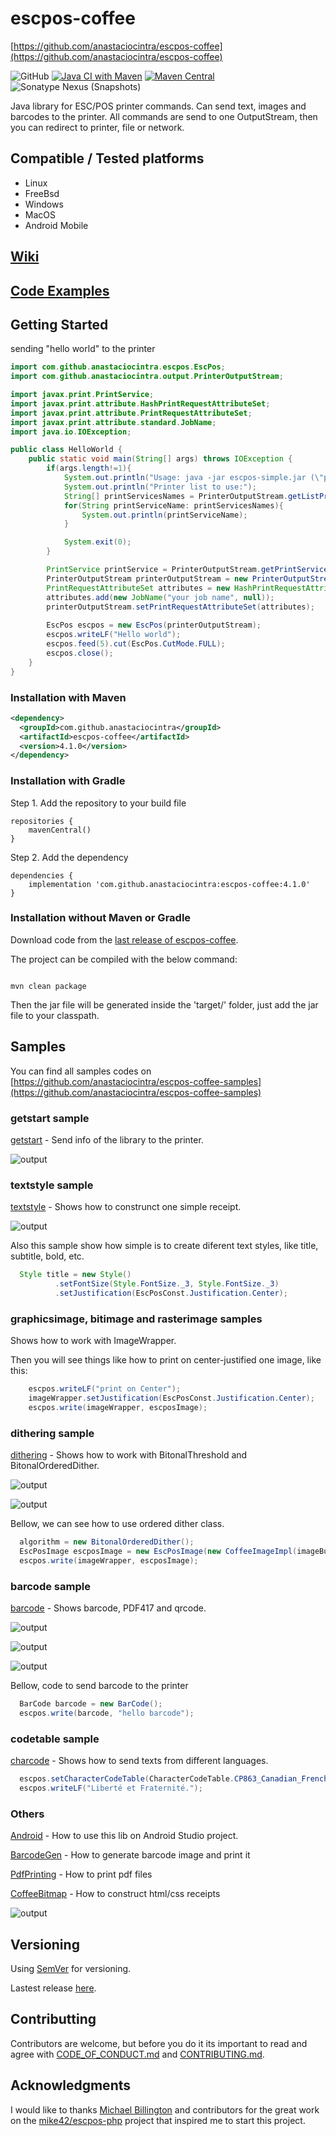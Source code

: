 # escpos-coffee

[https://github.com/anastaciocintra/escpos-coffee](https://github.com/anastaciocintra/escpos-coffee)

![GitHub](https://img.shields.io/github/license/anastaciocintra/escpos-coffee)
[![Java CI with Maven](https://github.com/anastaciocintra/escpos-coffee/actions/workflows/maven.yml/badge.svg)](https://github.com/anastaciocintra/escpos-coffee/actions/workflows/maven.yml)
[![Maven Central](https://img.shields.io/maven-central/v/com.github.anastaciocintra/escpos-coffee.svg?label=Maven%20Central)](https://search.maven.org/search?q=g:%22com.github.anastaciocintra%22%20AND%20a:%22escpos-coffee%22)
![Sonatype Nexus (Snapshots)](https://img.shields.io/nexus/s/com.github.anastaciocintra/escpos-coffee?server=https%3A%2F%2Foss.sonatype.org)


Java library for ESC/POS printer commands. Can send text, images and barcodes to the printer.
All commands are send to one OutputStream, then you can redirect to printer, file or network.

## Compatible / Tested platforms

* Linux 
* FreeBsd 
* Windows
* MacOS
* Android Mobile 


## [Wiki](https://github.com/anastaciocintra/escpos-coffee/wiki)

## [Code Examples](https://github.com/anastaciocintra/escpos-coffee-samples) 




## Getting Started

sending "hello world" to the printer

```java
import com.github.anastaciocintra.escpos.EscPos;
import com.github.anastaciocintra.output.PrinterOutputStream;

import javax.print.PrintService;
import javax.print.attribute.HashPrintRequestAttributeSet;
import javax.print.attribute.PrintRequestAttributeSet;
import javax.print.attribute.standard.JobName;
import java.io.IOException;

public class HelloWorld {
    public static void main(String[] args) throws IOException {
        if(args.length!=1){
            System.out.println("Usage: java -jar escpos-simple.jar (\"printer name\")");
            System.out.println("Printer list to use:");
            String[] printServicesNames = PrinterOutputStream.getListPrintServicesNames();
            for(String printServiceName: printServicesNames){
                System.out.println(printServiceName);
            }

            System.exit(0);
        }

        PrintService printService = PrinterOutputStream.getPrintServiceByName(args[0]);
        PrinterOutputStream printerOutputStream = new PrinterOutputStream(printService);
        PrintRequestAttributeSet attributes = new HashPrintRequestAttributeSet();
        attributes.add(new JobName("your job name", null));
        printerOutputStream.setPrintRequestAttributeSet(attributes);
        
        EscPos escpos = new EscPos(printerOutputStream);
        escpos.writeLF("Hello world");
        escpos.feed(5).cut(EscPos.CutMode.FULL);
        escpos.close();
    }
}

```


### Installation with Maven 

```xml
<dependency>
  <groupId>com.github.anastaciocintra</groupId>
  <artifactId>escpos-coffee</artifactId>
  <version>4.1.0</version>
</dependency>
```

### Installation with Gradle 

Step 1. Add the repository to your build file
```
repositories {
    mavenCentral()
}
```

Step 2. Add the dependency
```
dependencies {
    implementation 'com.github.anastaciocintra:escpos-coffee:4.1.0'
}
```


### Installation without Maven or Gradle

Download code from the [last release of escpos-coffee](https://github.com/anastaciocintra/escpos-coffee/releases/latest).


The project can be compiled with the below command:

```

mvn clean package

```

Then the jar file will be generated inside the 'target/' folder, just add the jar file to your classpath.


## Samples

You can find all samples codes on [https://github.com/anastaciocintra/escpos-coffee-samples](https://github.com/anastaciocintra/escpos-coffee-samples) 


### getstart sample
[getstart](https://github.com/anastaciocintra/escpos-coffee-samples/tree/master/usual/getstart) - Send info of the library to the printer.

![output](sample_images/info.png?raw=true "output")


### textstyle sample
[textstyle](https://github.com/anastaciocintra/escpos-coffee-samples/tree/master/usual/textstyle) - Shows how to construnct one simple receipt.

![output](sample_images/style.png?raw=true "output")


Also this sample show how simple is to create diferent text styles, like title, subtitle, bold, etc.


```java
  Style title = new Style()
          .setFontSize(Style.FontSize._3, Style.FontSize._3)
          .setJustification(EscPosConst.Justification.Center);
```



### graphicsimage, bitimage and rasterimage samples

Shows how to work with ImageWrapper.

Then you will see things like how to print on center-justified one image, like this: 

```java
    escpos.writeLF("print on Center");
    imageWrapper.setJustification(EscPosConst.Justification.Center);
    escpos.write(imageWrapper, escposImage);
```

### dithering sample
[dithering](https://github.com/anastaciocintra/escpos-coffee-samples/tree/master/usual/dithering) - 
Shows how to work with BitonalThreshold and BitonalOrderedDither. 

![output](sample_images/threshould.png?raw=true "output")

![output](sample_images/ordered_dither.png?raw=true "output")


Bellow, we can see how to use ordered dither class.

```java
  algorithm = new BitonalOrderedDither();
  EscPosImage escposImage = new EscPosImage(new CoffeeImageImpl(imageBufferedImage), algorithm);     
  escpos.write(imageWrapper, escposImage);

```
### barcode sample
[barcode](https://github.com/anastaciocintra/escpos-coffee-samples/tree/master/usual/barcode) - 
Shows barcode, PDF417 and qrcode.

![output](sample_images/barcode.png?raw=true "output")

![output](sample_images/qrcode.png?raw=true "output")

![output](sample_images/pdf417.png?raw=true "output")


Bellow, code to send barcode to the printer

```java
  BarCode barcode = new BarCode();
  escpos.write(barcode, "hello barcode");
```

### codetable  sample
[charcode](https://github.com/anastaciocintra/escpos-coffee-samples/tree/master/usual/charcode) - 
Shows how to send texts from different languages.

```java
  escpos.setCharacterCodeTable(CharacterCodeTable.CP863_Canadian_French);
  escpos.writeLF("Liberté et Fraternité.");
```

### Others
[Android](https://github.com/anastaciocintra/escpos-coffee-samples/tree/master/miscellaneous/AndroidImage) - How to use this lib on Android Studio project.

[BarcodeGen](https://github.com/anastaciocintra/escpos-coffee-samples/tree/master/miscellaneous/BarcodeGen) - How to generate barcode image and print it

[PdfPrinting](https://github.com/anastaciocintra/escpos-coffee-samples/tree/master/miscellaneous/PdfPrinting) - How to print pdf files

[CoffeeBitmap](https://github.com/anastaciocintra/escpos-coffee-samples/tree/master/miscellaneous/CoffeeBitmap) - How to construct html/css receipts

![output](sample_images/htmlcss.png?raw=true "output")


## Versioning

Using [SemVer](https://semver.org) for versioning.

Lastest release [here](https://github.com/anastaciocintra/escpos-coffee/releases/latest).


## Contributting 
Contributors are welcome, 
but before you do it its important to read and agree with [CODE_OF_CONDUCT.md](https://github.com/anastaciocintra/escpos-coffee/blob/master/CODE_OF_CONDUCT.md) and [CONTRIBUTING.md](https://github.com/anastaciocintra/escpos-coffee/blob/master/CONTRIBUTING.md).

## Acknowledgments
I would like to thanks [Michael Billington](https://github.com/mike42) and contributors for the great work on the [mike42/escpos-php](https://github.com/mike42/escpos-php) project that inspired me to start this project.
